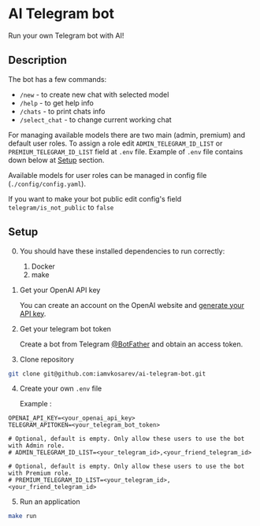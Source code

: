 # AI Telegram bot

Run your own Telegram bot with AI!

## Description

The bot has a few commands:

- `/new` - to create new chat with selected model
- `/help` - to get help info
- `/chats` - to print chats info
- `/select_chat` - to change current working chat

For managing available models there are two main (admin, premium) and default user roles.
To assign a role edit `ADMIN_TELEGRAM_ID_LIST` or `PREMIUM_TELEGRAM_ID_LIST` field at `.env` file. Example of `.env`
file contains down below at [Setup](#setup) section.

Available models for user roles can be managed in config file (`./config/config.yaml`).

If you want to make your bot public edit config's field `telegram/is_not_public` to `false`

## Setup

0. You should have these installed dependencies to run correctly:
    1. Docker
    2. make

1. Get your OpenAI API key

   You can create an account on the OpenAI website
   and [generate your API key](https://platform.openai.com/account/api-keys).

2. Get your telegram bot token

   Create a bot from Telegram [@BotFather](https://t.me/BotFather) and obtain an access token.

3. Clone repository

```bash
git clone git@github.com:iamvkosarev/ai-telegram-bot.git
```

4. Create your own `.env` file

   Example :

  ```env
OPENAI_API_KEY=<your_openai_api_key>
TELEGRAM_APITOKEN=<your_telegram_bot_token>

# Optional, default is empty. Only allow these users to use the bot with Admin role.
# ADMIN_TELEGRAM_ID_LIST=<your_telegram_id>,<your_friend_telegram_id>

# Optional, default is empty. Only allow these users to use the bot with Premium role.
# PREMIUM_TELEGRAM_ID_LIST=<your_telegram_id>,<your_friend_telegram_id>
```

5. Run an application

```bash
make run
```
